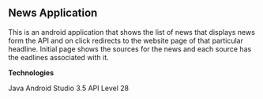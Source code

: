 **News Application**
----
This is an android application that shows the list of news that displays news form the API and on click redirects to the website page of that particular headline.
Initial page shows the sources for the news and each source has the eadlines associated with it.


**Technologies**

Java
Android Studio 3.5
API Level 28

